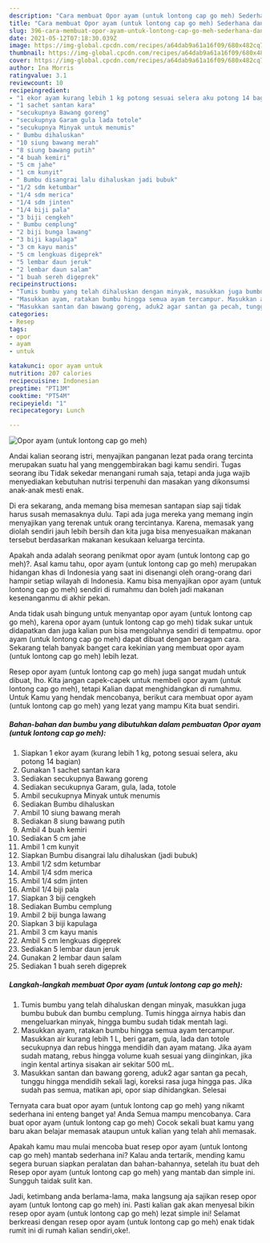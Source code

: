 ```yaml
---
description: "Cara membuat Opor ayam (untuk lontong cap go meh) Sederhana dan Mudah Dibuat"
title: "Cara membuat Opor ayam (untuk lontong cap go meh) Sederhana dan Mudah Dibuat"
slug: 396-cara-membuat-opor-ayam-untuk-lontong-cap-go-meh-sederhana-dan-mudah-dibuat
date: 2021-05-12T07:18:30.039Z
image: https://img-global.cpcdn.com/recipes/a64dab9a61a16f09/680x482cq70/opor-ayam-untuk-lontong-cap-go-meh-foto-resep-utama.jpg
thumbnail: https://img-global.cpcdn.com/recipes/a64dab9a61a16f09/680x482cq70/opor-ayam-untuk-lontong-cap-go-meh-foto-resep-utama.jpg
cover: https://img-global.cpcdn.com/recipes/a64dab9a61a16f09/680x482cq70/opor-ayam-untuk-lontong-cap-go-meh-foto-resep-utama.jpg
author: Ina Morris
ratingvalue: 3.1
reviewcount: 10
recipeingredient:
- "1 ekor ayam kurang lebih 1 kg potong sesuai selera aku potong 14 bagian"
- "1 sachet santan kara"
- "secukupnya Bawang goreng"
- "secukupnya Garam gula lada totole"
- "secukupnya Minyak untuk menumis"
- " Bumbu dihaluskan"
- "10 siung bawang merah"
- "8 siung bawang putih"
- "4 buah kemiri"
- "5 cm jahe"
- "1 cm kunyit"
- " Bumbu disangrai lalu dihaluskan jadi bubuk"
- "1/2 sdm ketumbar"
- "1/4 sdm merica"
- "1/4 sdm jinten"
- "1/4 biji pala"
- "3 biji cengkeh"
- " Bumbu cemplung"
- "2 biji bunga lawang"
- "3 biji kapulaga"
- "3 cm kayu manis"
- "5 cm lengkuas digeprek"
- "5 lembar daun jeruk"
- "2 lembar daun salam"
- "1 buah sereh digeprek"
recipeinstructions:
- "Tumis bumbu yang telah dihaluskan dengan minyak, masukkan juga bumbu bubuk dan bumbu cemplung. Tumis hingga airnya habis dan mengeluarkan minyak, hingga bumbu sudah tidak mentah lagi."
- "Masukkan ayam, ratakan bumbu hingga semua ayam tercampur. Masukkan air kurang lebih 1 L, beri garam, gula, lada dan totole secukupnya dan rebus hingga mendidih dan ayam matang. Jika ayam sudah matang, rebus hingga volume kuah sesuai yang diinginkan, jika ingin kental artinya sisakan air sekitar 500 mL."
- "Masukkan santan dan bawang goreng, aduk2 agar santan ga pecah, tunggu hingga mendidih sekali lagi, koreksi rasa juga hingga pas. Jika sudah pas semua, matikan api, opor siap dihidangkan. Selesai"
categories:
- Resep
tags:
- opor
- ayam
- untuk

katakunci: opor ayam untuk 
nutrition: 207 calories
recipecuisine: Indonesian
preptime: "PT13M"
cooktime: "PT54M"
recipeyield: "1"
recipecategory: Lunch

---
```



![Opor ayam (untuk lontong cap go meh)](https://img-global.cpcdn.com/recipes/a64dab9a61a16f09/680x482cq70/opor-ayam-untuk-lontong-cap-go-meh-foto-resep-utama.jpg)

Andai kalian seorang istri, menyajikan panganan lezat pada orang tercinta merupakan suatu hal yang menggembirakan bagi kamu sendiri. Tugas seorang ibu Tidak sekedar menangani rumah saja, tetapi anda juga wajib menyediakan kebutuhan nutrisi terpenuhi dan masakan yang dikonsumsi anak-anak mesti enak.

Di era  sekarang, anda memang bisa memesan santapan siap saji tidak harus susah memasaknya dulu. Tapi ada juga mereka yang memang ingin menyajikan yang terenak untuk orang tercintanya. Karena, memasak yang diolah sendiri jauh lebih bersih dan kita juga bisa menyesuaikan makanan tersebut berdasarkan makanan kesukaan keluarga tercinta. 



Apakah anda adalah seorang penikmat opor ayam (untuk lontong cap go meh)?. Asal kamu tahu, opor ayam (untuk lontong cap go meh) merupakan hidangan khas di Indonesia yang saat ini disenangi oleh orang-orang dari hampir setiap wilayah di Indonesia. Kamu bisa menyajikan opor ayam (untuk lontong cap go meh) sendiri di rumahmu dan boleh jadi makanan kesenanganmu di akhir pekan.

Anda tidak usah bingung untuk menyantap opor ayam (untuk lontong cap go meh), karena opor ayam (untuk lontong cap go meh) tidak sukar untuk didapatkan dan juga kalian pun bisa mengolahnya sendiri di tempatmu. opor ayam (untuk lontong cap go meh) dapat dibuat dengan beragam cara. Sekarang telah banyak banget cara kekinian yang membuat opor ayam (untuk lontong cap go meh) lebih lezat.

Resep opor ayam (untuk lontong cap go meh) juga sangat mudah untuk dibuat, lho. Kita jangan capek-capek untuk membeli opor ayam (untuk lontong cap go meh), tetapi Kalian dapat menghidangkan di rumahmu. Untuk Kamu yang hendak mencobanya, berikut cara membuat opor ayam (untuk lontong cap go meh) yang lezat yang mampu Kita buat sendiri.

<!--inarticleads1-->

##### Bahan-bahan dan bumbu yang dibutuhkan dalam pembuatan Opor ayam (untuk lontong cap go meh):

1. Siapkan 1 ekor ayam (kurang lebih 1 kg, potong sesuai selera, aku potong 14 bagian)
1. Gunakan 1 sachet santan kara
1. Sediakan secukupnya Bawang goreng
1. Sediakan secukupnya Garam, gula, lada, totole
1. Ambil secukupnya Minyak untuk menumis
1. Sediakan  Bumbu dihaluskan
1. Ambil 10 siung bawang merah
1. Sediakan 8 siung bawang putih
1. Ambil 4 buah kemiri
1. Sediakan 5 cm jahe
1. Ambil 1 cm kunyit
1. Siapkan  Bumbu disangrai lalu dihaluskan (jadi bubuk)
1. Ambil 1/2 sdm ketumbar
1. Ambil 1/4 sdm merica
1. Ambil 1/4 sdm jinten
1. Ambil 1/4 biji pala
1. Siapkan 3 biji cengkeh
1. Sediakan  Bumbu cemplung
1. Ambil 2 biji bunga lawang
1. Siapkan 3 biji kapulaga
1. Ambil 3 cm kayu manis
1. Ambil 5 cm lengkuas digeprek
1. Sediakan 5 lembar daun jeruk
1. Gunakan 2 lembar daun salam
1. Sediakan 1 buah sereh digeprek




<!--inarticleads2-->

##### Langkah-langkah membuat Opor ayam (untuk lontong cap go meh):

1. Tumis bumbu yang telah dihaluskan dengan minyak, masukkan juga bumbu bubuk dan bumbu cemplung. Tumis hingga airnya habis dan mengeluarkan minyak, hingga bumbu sudah tidak mentah lagi.
1. Masukkan ayam, ratakan bumbu hingga semua ayam tercampur. Masukkan air kurang lebih 1 L, beri garam, gula, lada dan totole secukupnya dan rebus hingga mendidih dan ayam matang. Jika ayam sudah matang, rebus hingga volume kuah sesuai yang diinginkan, jika ingin kental artinya sisakan air sekitar 500 mL.
1. Masukkan santan dan bawang goreng, aduk2 agar santan ga pecah, tunggu hingga mendidih sekali lagi, koreksi rasa juga hingga pas. Jika sudah pas semua, matikan api, opor siap dihidangkan. Selesai




Ternyata cara buat opor ayam (untuk lontong cap go meh) yang nikamt sederhana ini enteng banget ya! Anda Semua mampu mencobanya. Cara buat opor ayam (untuk lontong cap go meh) Cocok sekali buat kamu yang baru akan belajar memasak ataupun untuk kalian yang telah ahli memasak.

Apakah kamu mau mulai mencoba buat resep opor ayam (untuk lontong cap go meh) mantab sederhana ini? Kalau anda tertarik, mending kamu segera buruan siapkan peralatan dan bahan-bahannya, setelah itu buat deh Resep opor ayam (untuk lontong cap go meh) yang mantab dan simple ini. Sungguh taidak sulit kan. 

Jadi, ketimbang anda berlama-lama, maka langsung aja sajikan resep opor ayam (untuk lontong cap go meh) ini. Pasti kalian gak akan menyesal bikin resep opor ayam (untuk lontong cap go meh) lezat simple ini! Selamat berkreasi dengan resep opor ayam (untuk lontong cap go meh) enak tidak rumit ini di rumah kalian sendiri,oke!.

